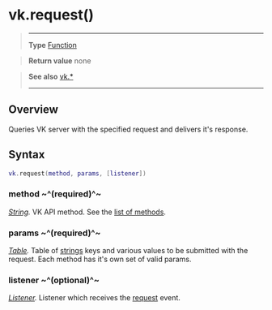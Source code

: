 # vk.request()

> --------------------- ------------------------------------------------------------------------------------------
> __Type__              [Function](https://docs.coronalabs.com/api/type/Function.html)

> __Return value__      none

> __See also__          [vk.*](/plugin/vk/)
> --------------------- ------------------------------------------------------------------------------------------

## Overview

Queries VK server with the specified request and delivers it's response.

## Syntax
```lua
vk.request(method, params, [listener])
```
### method ~^(required)^~
_[String](https://docs.coronalabs.com/api/type/String.html)._ VK API method. See the [list of methods](https://vk.com/dev/methods).

### params ~^(required)^~
_[Table](https://docs.coronalabs.com/api/type/Table.html)._ Table of [strings](https://docs.coronalabs.com/api/type/String.html) keys and various values to be submitted with the request. Each method has it's own set of valid params.

### listener ~^(optional)^~
_[Listener](https://docs.coronalabs.com/api/type/Listener.html)._ Listener which receives the [request](/plugin/vk/event/request/) event.
